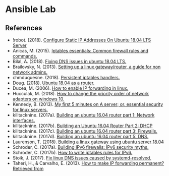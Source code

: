 # Ansible Lab

## References

- !robot.  (2018).  [Configure Static IP Addresses On Ubuntu 18.04 LTS Server](https://websiteforstudents.com/configure-static-ip-addresses-on-ubuntu-18-04-beta/)
- Anicas, M. (2015). [Iptables essentials: Common firewall rules and commands.](https://www.digitalocean.com/community/tutorials/iptables-essentials-common-firewall-rules-and-commands)
- Bilal, A. (2018). [Fixing DNS issues in ubuntu 18.04 LTS.](https://medium.com/@ahmadb/fixing-dns-issues-in-ubuntu-18-04-lts-bd4f9ca56620)
- Brailovsky, N. (2013). [Setting up a linux gateway/router, a guide for non network admins.](https://monoinfinito.wordpress.com/series/setting-up-a-linux-gatewayrouter-a-guide-for-non-network-admins/)
- chmduquesne. (2018). [Persistent iptables handlers.](https://github.com/chmduquesne/ansible-iptables-persistent/blob/master/handlers/main.yml)
- Doug. (2018). [Ubuntu 18.04 as a router.](https://askubuntu.com/questions/1050816/ubuntu-18-04-as-a-router)
- Ducea, M. (2006). [How to enable IP forwarding in linux.](http://www.ducea.com/2006/08/01/how-to-enable-ip-forwarding-in-linux/)
- Hucculak, M. (2018). [How to change the priority order of network adapters on windows 10.](https://www.windowscentral.com/how-change-priority-order-network-adapters-windows-10)
- Kennedy, B. (2013). [My first 5 minutes on A server; or, essential security for linux servers.](https://plusbryan.com/my-first-5-minutes-on-a-server-or-essential-security-for-linux-servers)
- killtacknine. (2017a). [Building an ubuntu 16.04 router part 1: Network interfaces.](https://killtacknine.com/building-an-ubuntu-16-04-router-part-1-network-interfaces/)
- killtacknine. (2017b). [Building an Ubuntu 16.04 Router Part 2: DHCP](https://killtacknine.com/building-an-ubuntu-16-04-router-part-2-dhcp/)
- killtacknine. (2017c). [Building an ubuntu 16.04 router part 3: Firewalls.](https://killtacknine.com/building-an-ubuntu-16-04-router-part-3-firewalls)
- killtacknine. (2017d). [Building an ubuntu 16.04 router part 5: DNS.](https://killtacknine.com/building-an-ubuntu-16-04-router-part-5-dns/)
- Laurenson, T. (2018). [Building a linux gateway using ubuntu server 18.04](https://www.thomaslaurenson.com/blog/2018/07/05/building-a-ubuntu-linux-gateway/)
- Schroder, C. (2017a). [Building IPv6 firewalls: IPv6 security myths.](https://www.linux.com/learn/intro-to-linux/2017/7/building-ipv6-firewalls-ipv6-security-myths)
- Schroder, C. (2017b). [How to write iptables rules for IPv6.](https://www.linux.com/learn/intro-to-linux/2017/8/iptables-rules-ipv6)
- Stoik, J. (2017). [Fix linux DNS issues caused by systemd-resolved.](https://blobfolio.com/2017/05/fix-linux-dns-issues-caused-by-systemd-resolved/)
- Taheri, H., & Carvalho, E. (2013). [How to make IP forwarding permanent? Retrieved from ](https://askubuntu.com/questions/311053/how-to-make-ip-forwarding-permanent)